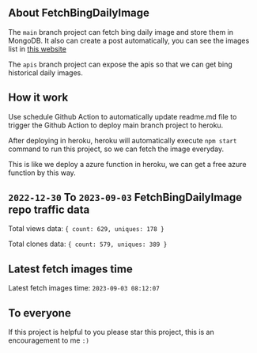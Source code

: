 ## About FetchBingDailyImage

The `main` branch project can fetch bing daily image and store them in MongoDB.
It also can create a post automatically, you can see the images list in [this website](https://oursalbum.netlify.app)

The `apis` branch project can expose the apis so that we can get bing historical daily images.

## How it work

Use schedule Github Action to automatically update readme.md file to trigger the Github Action to deploy main branch project to heroku.

After deploying in heroku, heroku will automatically execute `npm start` command to run this project, so we can fetch the image everyday.

This is like we deploy a azure function in heroku, we can get a free azure function by this way.

## `2022-12-30` To `2023-09-03` FetchBingDailyImage repo traffic data

Total views data: `{ count: 629, uniques: 178 }`

Total clones data: `{ count: 579, uniques: 389 }`

## Latest fetch images time

Latest fetch images time: `2023-09-03 08:12:07`

## To everyone

If this project is helpful to you please star this project, this is an encouragement to me `:)`



